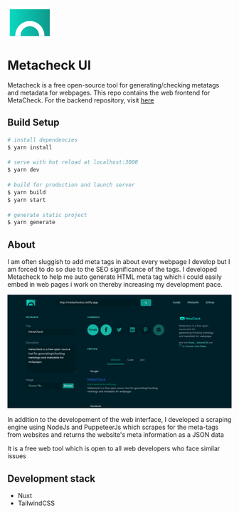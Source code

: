 <img src="/static/MetaCheck_single.svg" alt="metacheck logo" width="100"/> <br>

# Metacheck UI

Metacheck is a free open-source tool for generating/checking metatags and metadata for webpages. This repo contains the web frontend for MetaCheck. For the backend repository, visit <a href="https://github.com/silverman42/metacheck">here</a>

## Build Setup

```bash
# install dependencies
$ yarn install

# serve with hot reload at localhost:3000
$ yarn dev

# build for production and launch server
$ yarn build
$ yarn start

# generate static project
$ yarn generate
```

## About

I am often sluggish to add meta tags in about every webpage I develop but I am forced to do so due to the SEO significance of the tags. I developed Metacheck to help me auto generate HTML meta tag which i could easily embed in web pages i work on thereby increasing my development pace.

![Metacheck UI screenshot](/static/screenshot.png?raw=true 'Metacheck UI screenshot')

In addition to the developement of the web interface, I developed a scraping engine using NodeJs and PuppeteerJs which scrapes for the meta-tags from websites and returns the website's meta information as a JSON data

It is a free web tool which is open to all web developers who face similar issues

## Development stack

- Nuxt
- TailwindCSS

